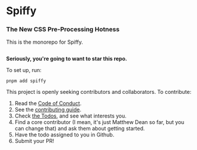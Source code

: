 # Spiffy
### The New CSS Pre-Processing Hotness

This is the monorepo for Spiffy.

```ts

```

**Seriously, you're going to want to star this repo.**

To set up, run:
```
pnpm add spiffy
```

This project is openly seeking contributors and collaborators. To contribute:

1. Read the [Code of Conduct](./CODE_OF_CONDUCT.md).
2. See the [contributing guide](./CONTRIBUTING.md).
3. Check [the Todos](https://github.com/jesscss/jess/issues?q=is%3Aissue+is%3Aopen+label%3Atodo), and see what interests you.
4. Find a core contributor (I mean, it's just Matthew Dean so far, but you can change that) and ask them about getting started.
5. Have the todo assigned to you in Github.
6. Submit your PR!

